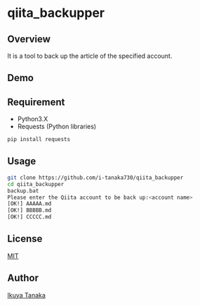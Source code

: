 # qiita_backupper

## Overview

It is a tool to back up the article of the specified account.

## Demo

## Requirement

- Python3.X
- Requests (Python libraries)
```sh
pip install requests
```

## Usage

```sh
git clone https://github.com/i-tanaka730/qiita_backupper
cd qiita_backupper
backup.bat
Please enter the Qiita account to be back up:<account name>
[OK!] AAAAA.md
[OK!] BBBBB.md
[OK!] CCCCC.md
```

## License
[MIT](https://github.com/i-tanaka730/qiita_backupper/blob/master/LICENSE)

## Author
[Ikuya Tanaka](https://github.com/i-tanaka730)
